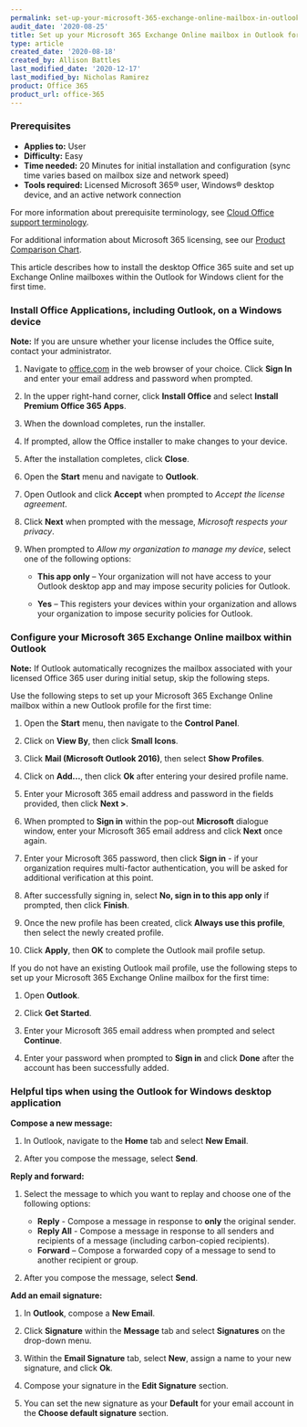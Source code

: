 ```yaml
---
permalink: set-up-your-microsoft-365-exchange-online-mailbox-in-outlook-for-windows/
audit_date: '2020-08-25'
title: Set up your Microsoft 365 Exchange Online mailbox in Outlook for Windows
type: article
created_date: '2020-08-18'
created_by: Allison Battles
last_modified_date: '2020-12-17'
last_modified_by: Nicholas Ramirez
product: Office 365
product_url: office-365
---
```


### Prerequisites

- **Applies to:** User
- **Difficulty:** Easy
- **Time needed:** 20 Minutes for initial installation and configuration (sync time varies based on mailbox size and network speed)
- **Tools required:** Licensed Microsoft 365&reg; user, Windows&reg; desktop device, and an active network connection

For more information about prerequisite terminology, see [Cloud Office support terminology](/support/how-to/cloud-office-support-terminology).

For additional information about Microsoft 365 licensing, see our [Product Comparison Chart](https://www.rackspace.com/sites/default/files/2020-06/Rackspace-Data-Sheet-Microsoft-365-Plans-and-Pricing-Sheet-CLO-TSK-1487.pdf).

This article describes how to install the desktop Office 365 suite and set up Exchange Online mailboxes within the Outlook for Windows client for the first time.

### Install Office Applications, including Outlook, on a Windows device

**Note:** If you are unsure whether your license includes the Office suite, contact your administrator.

1. Navigate to [office.com](office.com) in the web browser of your choice. Click **Sign In** and enter your
email address and password when prompted.

2. In the upper right-hand corner, click **Install Office** and select **Install Premium Office 365 Apps**.

3. When the download completes, run the installer.

4. If prompted, allow the Office installer to make changes to your device.

5. After the installation completes, click **Close**.

6. Open the **Start** menu and navigate to **Outlook**.

7. Open Outlook and click **Accept** when prompted to *Accept the license agreement*.

8. Click **Next** when prompted with the message, *Microsoft respects your privacy*.

9. When prompted to *Allow my organization to manage my device*, select one of the following options:

      - **This app only** – Your organization will not have access to your Outlook desktop app and may impose security policies for Outlook.

      - **Yes** – This registers your devices within your organization and allows your organization to impose security policies for Outlook.


### Configure your Microsoft 365 Exchange Online mailbox within Outlook

**Note:** If Outlook automatically recognizes the mailbox associated with your licensed Office 365 user during initial setup,
skip the following steps.

Use the following steps to set up your Microsoft 365 Exchange Online mailbox within a new Outlook profile for the first time:

1. Open the **Start** menu, then navigate to the **Control Panel**.

2. Click on **View By**, then click **Small Icons**.

3. Click **Mail (Microsoft Outlook 2016)**, then select **Show Profiles**.

4. Click on **Add...**, then click **Ok** after entering your desired profile name.

5. Enter your Microsoft 365 email address and password in the fields provided, then click **Next >**.

6. When prompted to **Sign in** within the pop-out **Microsoft** dialogue window, enter your Microsoft 365 email address and click **Next** once again.

7. Enter your Microsoft 365 password, then click **Sign in** - if your organization requires multi-factor authentication, you will be asked for additional verification at this point.

8. After successfully signing in, select **No, sign in to this app only** if prompted, then click **Finish**.

9. Once the new profile has been created, click **Always use this profile**, then select the newly created profile.

10. Click **Apply**, then **OK** to complete the Outlook mail profile setup.

If you do not have an existing Outlook mail profile, use the following steps to set up your Microsoft 365 Exchange Online mailbox for the first time:

1. Open **Outlook**.

2. Click **Get Started**.

3. Enter your Microsoft 365 email address when prompted and select **Continue**.

4. Enter your password when prompted to **Sign in** and click **Done** after the account has been successfully added.

### Helpful tips when using the Outlook for Windows desktop application

**Compose a new message:**

1. In Outlook, navigate to the **Home** tab and select **New Email**.

2. After you compose the message, select **Send**.

**Reply and forward:**

1. Select the message to which you want to replay and choose one of the following options:

     - **Reply** - Compose a message in response to **only** the original sender.
     - **Reply All** - Compose a message in response to all senders and recipients of a message (including carbon-copied recipients).
     - **Forward** – Compose a forwarded copy of a message to send to another recipient or group.

2. After you compose the message, select **Send**.

**Add an email signature:**

1. In **Outlook**, compose a **New Email**.

2. Click **Signature** within the **Message** tab and select **Signatures** on the drop-down menu.

3. Within the **Email Signature** tab, select **New**, assign a name to your new signature, and click **Ok**.

4. Compose your signature in the **Edit Signature** section.

5. You can set the new signature as your **Default** for your email account in the **Choose default signature** section.

